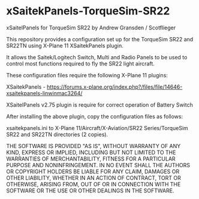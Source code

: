 # xSaitekPanels-TorqueSim-SR22
xSaitelPanels for TorqueSim SR22
by Andrew Gransden / Scotflieger

This repository provides a configuration set up for the TorqueSim SR22 and SR22TN using X-Plane 11 XSaitekPanels plugin.

It allows the Saitek/Logitech Switch, Multi and Radio Panels to be used to control most functions required to fly the SR22 light aircraft.

These configuration files require the following X-Plane 11 plugins:

XSaitekPanels - https://forums.x-plane.org/index.php?/files/file/14646-xsaitekpanels-linwinmac3264/

XSaitelPanels v2.75 plugin is require for correct operation of Battery Switch

After installing the above plugin, copy the configuration files as follows:

xsaitekpanels.ini to X-Plane 11/Aircraft/X-Aviation/SR22 Series/TorqueSim SR22 and SR22TN directories (2 copies).

THE SOFTWARE IS PROVIDED "AS IS", WITHOUT WARRANTY OF ANY KIND, EXPRESS OR IMPLIED, INCLUDING BUT NOT LIMITED TO THE WARRANTIES OF MERCHANTABILITY, FITNESS FOR A PARTICULAR PURPOSE AND NONINFRINGEMENT. IN NO EVENT SHALL THE AUTHORS OR COPYRIGHT HOLDERS BE LIABLE FOR ANY CLAIM, DAMAGES OR OTHER LIABILITY, WHETHER IN AN ACTION OF CONTRACT, TORT OR OTHERWISE, ARISING FROM, OUT OF OR IN CONNECTION WITH THE SOFTWARE OR THE USE OR OTHER DEALINGS IN THE SOFTWARE.
